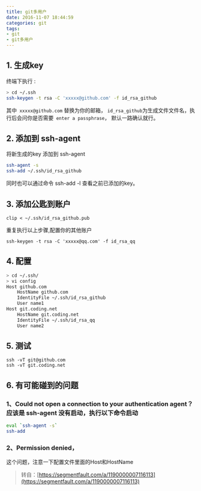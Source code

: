```yaml
---
title: git多用户
date: 2016-11-07 18:44:59
categories: git
tags:
- git
- git多用户
---
```




## 1. 生成key
终端下执行 :

```bash
> cd ~/.ssh
ssh-keygen -t rsa -C 'xxxxx@github.com' -f id_rsa_github
```
其中` xxxxx@github.com` 替换为你的邮箱， ` id_rsa_github `为生成文件文件名，执行后会问你是否需要` enter a passphrase`， 默认一路确认就行。

## 2. 添加到 ssh-agent
将新生成的key 添加到 ssh-agent
```bash
ssh-agent -s
ssh-add ~/.ssh/id_rsa_github
```
同时也可以通过命令 ssh-add -l 查看之前已添加的key。

## 3. 添加公匙到账户
```
clip < ~/.ssh/id_rsa_github.pub
```
重复执行以上步骤,配置你的其他账户
```
ssh-keygen -t rsa -C 'xxxxx@qq.com' -f id_rsa_qq
```

## 4. 配置

```bash
> cd ~/.ssh/  
> vi config
Host github.com
    HostName github.com
    IdentityFile ~/.ssh/id_rsa_github
    User name1
Host git.coding.net
    HostName git.coding.net
    IdentityFile ~/.ssh/id_rsa_qq
    User name2 
```


## 5. 测试

```
ssh -vT git@github.com
ssh -vT git.coding.net
```

## 6. 有可能碰到的问题

### 1、Could not open a connection to your authentication agent？应该是 ssh-agent 没有启动，执行以下命令启动

```bash
eval `ssh-agent -s`
ssh-add
```

### 2、Permission denied，

这个问题，注意一下配置文件里面的Host和HostName

> 转自：[https://segmentfault.com/a/1190000007116113](https://segmentfault.com/a/1190000007116113)